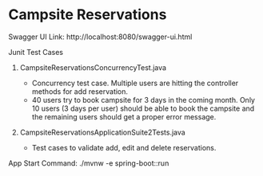 <h1>Campsite Reservations </h1>

Swagger UI Link: http://localhost:8080/swagger-ui.html

Junit Test Cases <br>

1) CampsiteReservationsConcurrencyTest.java
    - Concurrency test case. Multiple users are hitting the controller methods for add reservation.
    - 40 users try to book campsite for 3 days in the coming month. Only 10 users (3 days per user) 
    should be able to book the campsite and the remaining users should get a proper
    error message.
    
2) CampsiteReservationsApplicationSuite2Tests.java 
    - Test cases to validate add, edit and delete reservations. 

App Start Command:  ./mvnw -e spring-boot::run
